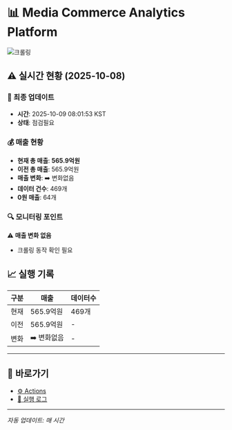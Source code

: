 # 📊 Media Commerce Analytics Platform

![크롤링](https://img.shields.io/badge/크롤링-점검필요-yellow)

## ⚠️ 실시간 현황 (2025-10-08)

### 📍 최종 업데이트
- **시간**: 2025-10-09 08:01:53 KST
- **상태**: 점검필요

### 💰 매출 현황
- **현재 총 매출**: **565.9억원**
- **이전 총 매출**: 565.9억원
- **매출 변화**: ➡️ 변화없음
- **데이터 건수**: 469개
- **0원 매출**: 64개

### 🔍 모니터링 포인트

⚠️ **매출 변화 없음**
- 크롤링 동작 확인 필요


## 📈 실행 기록

| 구분 | 매출 | 데이터수 |
|------|------|----------|
| 현재 | 565.9억원 | 469개 |
| 이전 | 565.9억원 | - |
| 변화 | ➡️ 변화없음 | - |

---

## 🔗 바로가기

- [⚙️ Actions](../../actions)
- [📝 실행 로그](../../actions/workflows/daily_scraping.yml)

---

*자동 업데이트: 매 시간*
